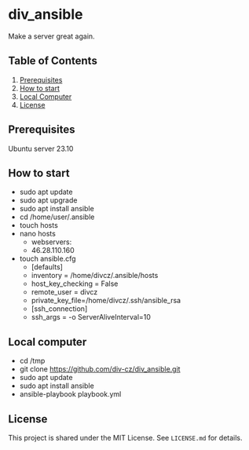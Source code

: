 # div_ansible
Make a server great again.

## Table of Contents
1. [Prerequisites](#prerequisites)
2. [How to start](#how-to-start)
3. [Local Computer](#local-computer)
5. [License](#license)

## Prerequisites<!--#prerequisites-->
Ubuntu server 23.10

## How to start<!--#how-to-start-->
- sudo apt update
- sudo apt upgrade
- sudo apt install ansible
- cd /home/user/.ansible
- touch hosts
- nano hosts
    - webservers: 
    - 46.28.110.160
- touch ansible.cfg
    - [defaults]
    - inventory = /home/divcz/.ansible/hosts
    - host_key_checking = False
    - remote_user = divcz
    - private_key_file=/home/divcz/.ssh/ansible_rsa
    - [ssh_connection]
    - ssh_args = -o ServerAliveInterval=10

## Local computer<!--#local-computer-->
- cd /tmp
- git clone https://github.com/div-cz/div_ansible.git
- sudo apt update
- sudo apt install ansible
- ansible-playbook playbook.yml

## License<!--#license-->
This project is shared under the MIT License. See `LICENSE.md` for details.
